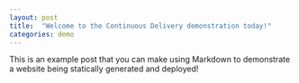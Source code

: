 ```yaml
---
layout: post
title:  "Welcome to the Continuous Delivery demonstration today!"
categories: demo
---
```


This is an example post that you can make using Markdown to demonstrate a website being statically generated and deployed!
